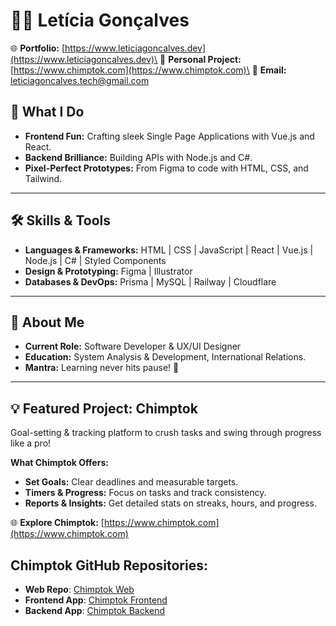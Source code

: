 # 👩‍💻 Letícia Gonçalves  
🌐 **Portfolio:** [https://www.leticiagoncalves.dev](https://www.leticiagoncalves.dev)\
🐒 **Personal Project:** [https://www.chimptok.com](https://www.chimptok.com)\
📧 **Email:** leticiagoncalves.tech@gmail.com
## 🌟 What I Do  

- **Frontend Fun:** Crafting sleek Single Page Applications with Vue.js and React.  
- **Backend Brilliance:** Building APIs with Node.js and C#.  
- **Pixel-Perfect Prototypes:** From Figma to code with HTML, CSS, and Tailwind.

---

## 🛠 Skills & Tools  

- **Languages & Frameworks:** HTML | CSS | JavaScript | React | Vue.js | Node.js | C#  | Styled Components  
- **Design & Prototyping:** Figma | Illustrator
- **Databases & DevOps:**  Prisma | MySQL | Railway | Cloudflare  

---

## 🎯 About Me  
- **Current Role:** Software Developer & UX/UI Designer
- **Education:** System Analysis & Development, International Relations.  
- **Mantra:** Learning never hits pause! 🚀 

---

## 💡 Featured Project: **Chimptok**  
Goal-setting & tracking platform to crush tasks and swing through progress like a pro!  

**What Chimptok Offers:**  
- **Set Goals:** Clear deadlines and measurable targets.  
- **Timers & Progress:** Focus on tasks and track consistency.  
- **Reports & Insights:** Get detailed stats on streaks, hours, and progress.  

🌐 **Explore Chimptok:** [https://www.chimptok.com](https://www.chimptok.com)  

## **Chimptok GitHub Repositories:**  
- **Web Repo**: [Chimptok Web](https://github.com/devLeticia/chimptok-website-nextjs)
- **Frontend App**: [Chimptok Frontend](https://github.com/devLeticia/chimptok)
- **Backend App**: [Chimptok Backend](https://github.com/devLeticia/chimptok-server)
